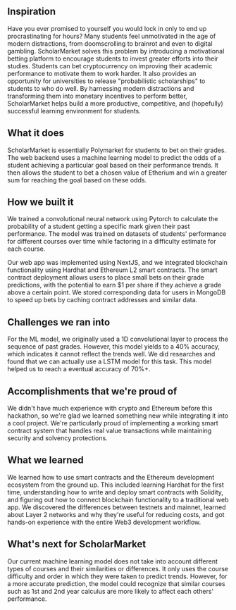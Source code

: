 ## Inspiration

Have you ever promised to yourself you would lock in only to end up procrastinating for hours? Many students feel unmotivated in the age of modern distractions, from doomscrolling to brainrot and even to digital gambling. ScholarMarket solves this problem by introducing a motivational betting platform to encourage students to invest greater efforts into their studies. Students can bet cryptocurrency on improving their academic performance to motivate them to work harder. It also provides an opportunity for universities to release "probabilistic scholarships" to students to who do well. By harnessing modern distractions and transforming them into monetary incentives to perform better, ScholarMarket helps build a more productive, competitive, and (hopefully) successful learning environment for students.

## What it does

ScholarMarket is essentially Polymarket for students to bet on their grades. The web backend uses a machine learning model to predict the odds of a student achieving a particular goal based on their performance trends. It then allows the student to bet a chosen value of Etherium and win a greater sum for reaching the goal based on these odds.

## How we built it

We trained a convolutional neural network using Pytorch to calculate the probability of a student getting a specific mark given their past performance. The model was trained on datasets of students' performance for different courses over time while factoring in a difficulty estimate for each course.

Our web app was implemented using NextJS, and we integrated blockchain functionality using Hardhat and Ethereum L2 smart contracts. The smart contract deployment allows users to place small bets on their grade predictions, with the potential to earn $1 per share if they achieve a grade above a certain point. We stored corresponding data for users in MongoDB to speed up bets by caching contract addresses and similar data.

## Challenges we ran into
For the ML model, we originally used a 1D convolutional layer to process the sequence of past grades. However, this model yields to a 40% accuracy, which indicates it cannot reflect the trends well. We did researches and found that we can actually use a LSTM model for this task. This model helped us to reach a eventual accuracy of 70%+.

## Accomplishments that we're proud of

We didn't have much experience with crypto and Ethereum before this hackathon, so we're glad we learned something new while integrating it into a cool project. We're particularly proud of implementing a working smart contract system that handles real value transactions while maintaining security and solvency protections.

## What we learned

We learned how to use smart contracts and the Ethereum development ecosystem from the ground up. This included learning Hardhat for the first time, understanding how to write and deploy smart contracts with Solidity, and figuring out how to connect blockchain functionality to a traditional web app. We discovered the differences between testnets and mainnet, learned about Layer 2 networks and why they're useful for reducing costs, and got hands-on experience with the entire Web3 development workflow.

## What's next for ScholarMarket

Our current machine learning model does not take into account different types of courses and their similarities or differences. It only uses the course difficulty and order in which they were taken to predict trends. However, for a more accurate prediction, the model could recognize that similar courses such as 1st and 2nd year calculus are more likely to affect each others' performance.